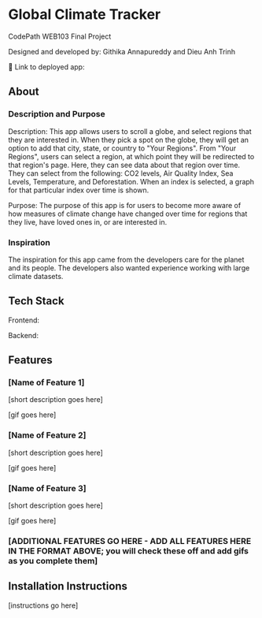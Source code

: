 # Global Climate Tracker

CodePath WEB103 Final Project

Designed and developed by: Githika Annapureddy and Dieu Anh Trinh

🔗 Link to deployed app:

## About

### Description and Purpose

Description: This app allows users to scroll a globe, and select regions that they are interested in. When they pick a spot on the globe, they will get an option to add that city, state, or country to "Your Regions". From "Your Regions", users can select a region, at which point they will be redirected to that region's page. Here, they can see data about that region over time. They can select from the following: CO2 levels, Air Quality Index, Sea Levels, Temperature, and Deforestation. When an index is selected, a graph for that particular index over time is shown. 

Purpose: The purpose of this app is for users to become more aware of how measures of climate change have changed over time for regions that they live, have loved ones in, or are interested in. 

### Inspiration

The inspiration for this app came from the developers care for the planet and its people. The developers also wanted experience working with large climate datasets.

## Tech Stack

Frontend:

Backend:

## Features

### [Name of Feature 1]

[short description goes here]

[gif goes here]

### [Name of Feature 2]

[short description goes here]

[gif goes here]

### [Name of Feature 3]

[short description goes here]

[gif goes here]

### [ADDITIONAL FEATURES GO HERE - ADD ALL FEATURES HERE IN THE FORMAT ABOVE; you will check these off and add gifs as you complete them]

## Installation Instructions

[instructions go here]
